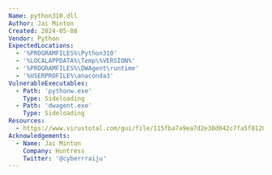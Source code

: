 ```yaml
---
Name: python310.dll
Author: Jai Minton
Created: 2024-05-08
Vendor: Python
ExpectedLocations:
  - '%PROGRAMFILES%\Python310'
  - '%LOCALAPPDATA%\Temp\%VERSION%'
  - '%PROGRAMFILES%\DWAgent\runtime'
  - '%USERPROFILE%\anaconda3'
VulnerableExecutables:
  - Path: 'pythonw.exe'
    Type: Sideloading
  - Path: 'dwagent.exe'
    Type: Sideloading
Resources:
  - https://www.virustotal.com/gui/file/115fba7a9ea7d2e38d042c7fa5f81209e0d712c107ceb2eafe2f27f94c8f6054/details
Acknowledgements:
  - Name: Jai Minton
    Company: Huntress
    Twitter: '@cyberrraiju'
---
```


